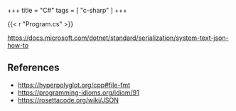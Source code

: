 +++
title = "C#"
tags = [ "c-sharp" ]
+++

{{< r "Program.cs" >}}

<https://docs.microsoft.com/dotnet/standard/serialization/system-text-json-how-to>

## References

- <https://hyperpolyglot.org/cpp#file-fmt>
- <https://programming-idioms.org/idiom/91>
- <https://rosettacode.org/wiki/JSON>
